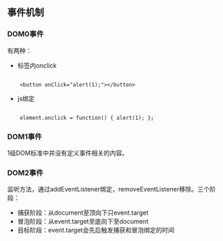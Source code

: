 ## 事件机制

### DOM0事件

有两种：

* 标签内onclick

<code>
    &ltbutton onClick="alert(1);"&gt&lt/button&gt
</code>

* js绑定

<code>
    element.onclick = function() { alert(1); };
</code>

### DOM1事件

1级DOM标准中并没有定义事件相关的内容。

### DOM2事件

监听方法，通过addEventListener绑定，removeEventListener移除。三个阶段：

* 捕获阶段：从document至顶向下只event.target
* 冒泡阶段：从event.target至底向下至document
* 目标阶段：event.target会先后触发捕获和冒泡绑定的时间
